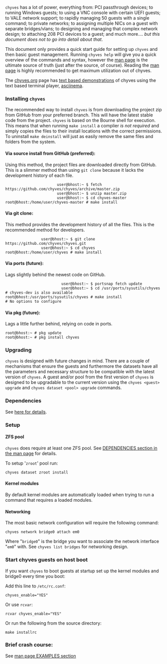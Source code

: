 `chyves` has a lot of power, everything from: PCI passthrough devices; to running Windows guests; to using a VNC console with certain UEFI guests; to VALE network support; to rapidly managing 50 guests with a single command; to private networks; to assigning multiple NICs on a guest with separate bridges/vlans; to designing and managing that complex network design; to attaching 208 PCI devices to a guest; and much more.... _but this document does not to go into detail about that_.

This document only provides a quick start guide for setting up `chyves` and then basic guest management. Running `chyves help` will give you a quick overview of the commands and syntax, however the [man page](man/chyves.8.html) is the ultimate source of truth (just after the source, of course). Reading the [man page](man/chyves.8.html) is highly recommended to get maximum utilization out of chyves.

The [chyves.org](http://chyves.org) page has [text based demonstrations](http://chyves.org/demo) of chyves using the text based terminal player, [asciinema](https://asciinema.org).

### Installing `chyves`
The recommended way to install `chyves` is from downloading the project zip from GitHub from your preferred branch. This will have the latest stable code from the project. `chyves` is based on the Bourne shell for execution. This means that when running `make install` a complier _is not required_ and simply copies the files to their install locations with the correct permissions. To uninstall `make deinstall` will just as easily remove the same files and folders from the system.

#### Via source install from GitHub (preferred):
Using this method, the project files are downloaded directly from GitHub. This is a slimmer method than using `git clone` because it lacks the development history of each file.
```
                       user@bhost:~ $ fetch https://github.com/chyves/chyves/archive/master.zip
                       user@bhost:~ $ unzip master.zip
                       user@bhost:~ $ cd chyves-master
root@bhost:/home/user/chyves-master # make install
```
#### Via git clone:
This method provides the development history of all the files. This is the recommended method for developers.
```
                user@bhost:~ $ git clone https://github.com/chyves/chyves.git
                user@bhost:~ $ cd chyves
root@bhost:/home/user/chyves # make install
```
#### Via ports (future):
Lags slightly behind the newest code on GitHub.
```
                         user@bhost:~ $ portsnap fetch update
                         user@bhost:~ $ cd /usr/ports/sysutils/chyves           # chyves-dev is also available
root@bhost:/usr/ports/sysutils/chyves # make install                            # No options to configure
```
#### Via pkg (future):
Lags a little further behind, relying on code in ports.
```
root@bhost:~ # pkg update
root@bhost:~ # pkg install chyves
```

### Upgrading
`chyves` is designed with future changes in mind. There are a couple of mechanisms that ensure the guests and furthermore the datasets have all the parameters and necessary structure to be compatible with the latest version of `chyves`. A guest and/or pool from the first version of `chyves` is designed to be upgradable to the current version using the `chyves <guest> upgrade` and `chyves dataset <pool> upgrade` commands.

### Dependencies

See [here for details](man/chyves.8.html#DEPENDENCIES).

### Setup

#### ZFS pool
`chyves` does require at least one ZFS pool. See [DEPENDENCIES section in the man page](man/chyves.8.html#DEPENDENCIES) for details.

To setup '`zroot`' pool run:
```
chyves dataset zroot install
```

#### Kernel modules
By default kernel modules are automatically loaded when trying to run a command that requires a loaded modules.

#### Networking
The most basic network configuration will require the following command:
````
chyves network bridge0 attach em0
````
Where "`bridge0`" is the bridge you want to associate the network interface "`em0`" with. See `chyves list bridges` for networking design.

### Start chyves guests on host boot
If you want `chyves` to boot guests at startup set up the kernel modules and bridge0 every time you boot:

Add this line to `/etc/rc.conf`:
````
chyves_enable="YES"
````

Or use `rcvar`:
```
rcvar chyves_enable="YES"
```

Or run the following from the source directory:
```
make installrc
```

### Brief crash course:

See [man page EXAMPLES section](man/chyves.8.html#EXAMPLES)
